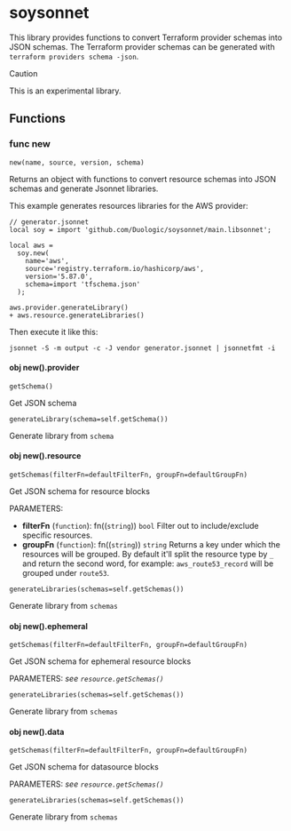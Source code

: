 # soysonnet

This library provides functions to convert Terraform provider schemas into JSON schemas. The Terraform provider schemas can be generated with `terraform providers schema -json`.

> [!CAUTION]
> This is an experimental library.

## Functions

### func new

```jsonnet
new(name, source, version, schema)
```

Returns an object with functions to convert resource schemas into JSON schemas and generate Jsonnet libraries.

This example generates resources libraries for the AWS provider:

```jsonnet
// generator.jsonnet
local soy = import 'github.com/Duologic/soysonnet/main.libsonnet';

local aws =
  soy.new(
    name='aws',
    source='registry.terraform.io/hashicorp/aws',
    version='5.87.0',
    schema=import 'tfschema.json'
  );

aws.provider.generateLibrary()
+ aws.resource.generateLibraries()
```
Then execute it like this:

```console
jsonnet -S -m output -c -J vendor generator.jsonnet | jsonnetfmt -i
```

#### obj new().provider

```jsonnet
getSchema()
```

Get JSON schema

```jsonnet
generateLibrary(schema=self.getSchema())
```

Generate library from `schema`

#### obj new().resource

```jsonnet
getSchemas(filterFn=defaultFilterFn, groupFn=defaultGroupFn)
```

Get JSON schema for resource blocks

PARAMETERS:
  - **filterFn** (`function`): fn(<resourceType>(`string`)) `bool`
    Filter out to include/exclude specific resources.
  - **groupFn** (`function`): fn(<resourceType>(`string`)) `string`
    Returns a key under which the resources will be grouped. By default it'll split the resource type by `_` and return the second word, for example: `aws_route53_record` will be grouped under `route53`.

```jsonnet
generateLibraries(schemas=self.getSchemas())
```

Generate library from `schemas`

#### obj new().ephemeral

```jsonnet
getSchemas(filterFn=defaultFilterFn, groupFn=defaultGroupFn)
```

Get JSON schema for ephemeral resource blocks

PARAMETERS: *see `resource.getSchemas()`*

```jsonnet
generateLibraries(schemas=self.getSchemas())
```

Generate library from `schemas`

#### obj new().data

```jsonnet
getSchemas(filterFn=defaultFilterFn, groupFn=defaultGroupFn)
```

Get JSON schema for datasource blocks

PARAMETERS: *see `resource.getSchemas()`*

```jsonnet
generateLibraries(schemas=self.getSchemas())
```

Generate library from `schemas`

